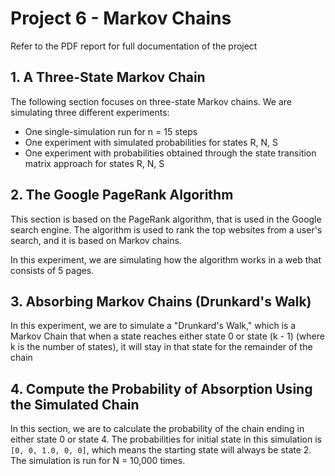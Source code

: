# Project 6 - Markov Chains

Refer to the PDF report for full documentation of the project

## 1. A Three-State Markov Chain

The following section focuses on three-state Markov chains. We are simulating three
different experiments:

- One single-simulation run for n = 15 steps
- One experiment with simulated probabilities for states R, N, S
- One experiment with probabilities obtained through the state transition matrix approach for states R, N, S

## 2. The Google PageRank Algorithm

This section is based on the PageRank algorithm, that is used in the Google search engine. The algorithm is used to rank the top websites from a user's search, and it is based on 
Markov chains.

In this experiment, we are simulating how the algorithm works in a web that consists of 5 pages.

## 3. Absorbing Markov Chains (Drunkard's Walk)

In this experiment, we are to simulate a "Drunkard's Walk," which is a Markov Chain that when a state reaches either state 0 or state (k - 1) (where k is the number of states), it will stay in that state for the remainder of the chain

## 4. Compute the Probability of Absorption Using the Simulated Chain

In this section, we are to calculate the probability of the chain ending in either state 0 or state 4. The probabilities for initial state in this simulation is `[0, 0, 1.0, 0, 0]`, which means the starting state will always be state 2. The simulation is run for N = 10,000 times.